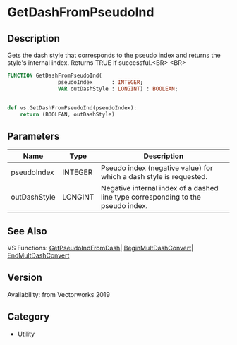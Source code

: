 # GetDashFromPseudoInd

## Description
Gets the dash style that corresponds to the pseudo index and returns the style's internal index. Returns TRUE if successful.&lt;BR&gt;
&lt;BR&gt;


```pascal
FUNCTION GetDashFromPseudoInd(
				pseudoIndex      : INTEGER;
				VAR outDashStyle : LONGINT) : BOOLEAN;
```

```python

def vs.GetDashFromPseudoInd(pseudoIndex):
    return (BOOLEAN, outDashStyle)
```

## Parameters
|Name|Type|Description|
|---|---|---|
|pseudoIndex|INTEGER|Pseudo index (negative value)  for which a dash style is requested. |
|outDashStyle|LONGINT|Negative internal index of a dashed line type corresponding to the pseudo index.|

## See Also
VS Functions:
[GetPseudoIndFromDash](GetPseudoIndFromDash.md)| [BeginMultDashConvert](BeginMultDashConvert.md)| [EndMultDashConvert](EndMultDashConvert.md)

## Version
Availability: from Vectorworks 2019
## Category
* Utility

